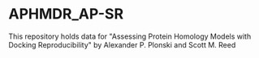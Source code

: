 # APHMDR_AP-SR
This repository holds data for "Assessing Protein Homology Models with Docking Reproducibility" by Alexander P. Plonski and Scott M. Reed  

